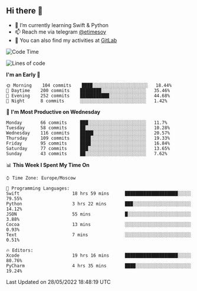 ## Hi there 👋
- 🌱 I’m currently learning Swift & Python
- 📫 Reach me via telegram [@etimesoy](https://t.me/etimesoy/)
- 🦊 You can also find my activities at [GitLab](https://gitlab.com/etimesoy)

<!--START_SECTION:waka-->
![Code Time](http://img.shields.io/badge/Code%20Time-0%20secs-blue)

![Lines of code](https://img.shields.io/badge/From%20Hello%20World%20I%27ve%20Written-187%20Thousand%20lines%20of%20code-blue)

**I'm an Early 🐤** 

```text
🌞 Morning    104 commits    ████░░░░░░░░░░░░░░░░░░░░░   18.44% 
🌆 Daytime    200 commits    ████████░░░░░░░░░░░░░░░░░   35.46% 
🌃 Evening    252 commits    ███████████░░░░░░░░░░░░░░   44.68% 
🌙 Night      8 commits      ░░░░░░░░░░░░░░░░░░░░░░░░░   1.42%

```
📅 **I'm Most Productive on Wednesday** 

```text
Monday       66 commits     ███░░░░░░░░░░░░░░░░░░░░░░   11.7% 
Tuesday      58 commits     ██░░░░░░░░░░░░░░░░░░░░░░░   10.28% 
Wednesday    116 commits    █████░░░░░░░░░░░░░░░░░░░░   20.57% 
Thursday     109 commits    ████░░░░░░░░░░░░░░░░░░░░░   19.33% 
Friday       95 commits     ████░░░░░░░░░░░░░░░░░░░░░   16.84% 
Saturday     77 commits     ███░░░░░░░░░░░░░░░░░░░░░░   13.65% 
Sunday       43 commits     ██░░░░░░░░░░░░░░░░░░░░░░░   7.62%

```


📊 **This Week I Spent My Time On** 

```text
⌚︎ Time Zone: Europe/Moscow

💬 Programming Languages: 
Swift                    18 hrs 59 mins      ████████████████████░░░░░   79.55% 
Python                   3 hrs 22 mins       ███░░░░░░░░░░░░░░░░░░░░░░   14.12% 
JSON                     55 mins             █░░░░░░░░░░░░░░░░░░░░░░░░   3.88% 
Cocoa                    13 mins             ░░░░░░░░░░░░░░░░░░░░░░░░░   0.93% 
Text                     7 mins              ░░░░░░░░░░░░░░░░░░░░░░░░░   0.51%

🔥 Editors: 
Xcode                    19 hrs 16 mins      ████████████████████░░░░░   80.76% 
PyCharm                  4 hrs 35 mins       ████░░░░░░░░░░░░░░░░░░░░░   19.24%

```


 Last Updated on 28/05/2022 18:48:19 UTC
<!--END_SECTION:waka-->
